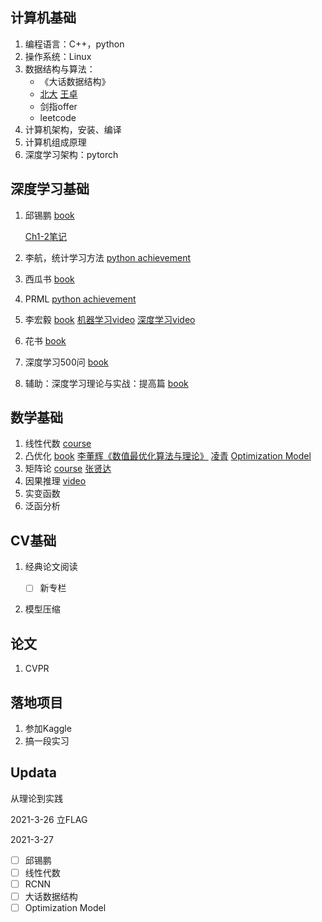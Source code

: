 ## 计算机基础

1. 编程语言：C++，python
2. 操作系统：Linux
4. 数据结构与算法：
   * 《大话数据结构》
   * [北大](https://www.bilibili.com/video/BV1VC4y1x7uv?p=2) [王卓](https://www.bilibili.com/video/BV1nJ411V7bd?from=search&seid=17239320350357450407)
   * 剑指offer
   * leetcode
5. 计算机架构，安装、编译
6. 计算机组成原理
7. 深度学习架构：pytorch

## 深度学习基础

1. 邱锡鹏 [book](https://nndl.github.io)

   [Ch1-2笔记](https://zhuanlan.zhihu.com/p/355254304)

2. 李航，统计学习方法 [python achievement](https://github.com/WenDesi/lihang_book_algorithm)

3. 西瓜书 [book](https://github.com/datawhalechina/pumpkin-book)

4. PRML [python achievement](https://github.com/ctgk/PRML)

5. 李宏毅 [book](https://github.com/datawhalechina/leeml-notes) [机器学习video](https://www.bilibili.com/video/av10590361?from=search&seid=3931652912250149237) [深度学习video](https://www.bilibili.com/video/av9770302?from=search&seid=6590634037455896266)

6. 花书 [book](https://github.com/exacity/deeplearningbook-chinese)

7. 深度学习500问 [book](https://github.com/scutan90/DeepLearning-500-questions)

8. 辅助：深度学习理论与实战：提高篇 [book](http://fancyerii.github.io/2019/03/14/dl-book/)

## 数学基础

1. 线性代数 [course](https://ocw.mit.edu/courses/mathematics/18-06sc-linear-algebra-fall-2011/)
2. 凸优化 [book](https://web.stanford.edu/~boyd/cvxbook/bv_cvxbook.pdf) [李董辉《数值最优化算法与理论》](https://www.baidu.com) [凌青](https://www.bilibili.com/video/BV1Jt411p7jE?p=4) [Optimization Model](https://vel.life/凸优化/Optimization.Models.pdf)
3. 矩阵论 [course](https://www.xuetangx.com/course/THU07011000411/5882954) [张贤达](https://github.com/61--/weiyanmin/blob/master/BOOK/%5B矩阵分析与应用%5D.张贤达.扫描版.pdf)
4. 因果推理 [video](https://www.bilibili.com/video/BV1nZ4y1K78i?p=2&share_source=copy_web)
5. 实变函数
6. 泛函分析

## CV基础

1. 经典论文阅读

   - [ ] 新专栏

2. 模型压缩

## 论文

1. CVPR

## 落地项目

1. 参加Kaggle
2. 搞一段实习

## Updata
从理论到实践

2021-3-26 立FLAG

2021-3-27 
- [ ] 邱锡鹏
- [ ] 线性代数
- [ ] RCNN
- [ ] 大话数据结构
- [ ] Optimization Model
